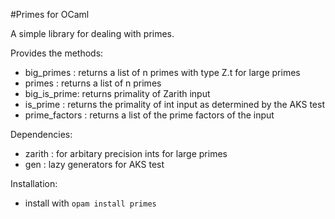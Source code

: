 #Primes for OCaml

A simple library for dealing with primes.

Provides the methods:
- big_primes : returns a list of n primes with type Z.t for large primes
- primes : returns a list of n primes
- big_is_prime: returns primality of Zarith input
- is_prime : returns the primality of int input as determined by the AKS test
- prime_factors : returns a list of the prime factors of the input

Dependencies:
- zarith : for arbitary precision ints for large primes
- gen : lazy generators for AKS test

Installation:
- install with `opam install primes`
